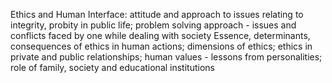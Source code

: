 Ethics and Human Interface: attitude and approach to issues relating to integrity, probity in public life; problem solving approach - issues and conflicts faced by one while dealing with society
Essence, determinants, consequences of ethics in human actions; dimensions of ethics; ethics in private and public relationships; human values - lessons from personalities; role of family, society and educational institutions